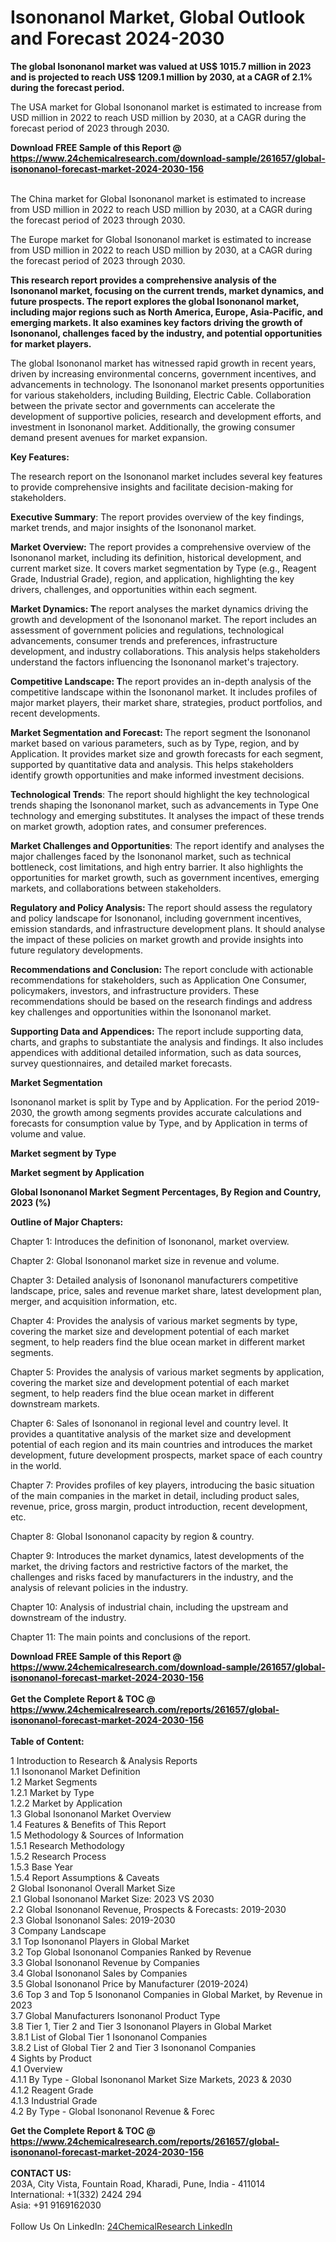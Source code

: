 <h1>Isononanol Market, Global Outlook and Forecast 2024-2030</h1><p><strong>The global Isononanol market was valued at US$ 1015.7 million in 2023 and is projected to reach US$ 1209.1 million by 2030, at a CAGR of 2.1% during the forecast period.</strong></p><p>
</p><p>The USA market for Global Isononanol market is estimated to increase from USD million in 2022 to reach USD million by 2030, at a CAGR during the forecast period of 2023 through 2030.</p><div><b>Download FREE Sample of this Report @ 
            <a href="https://www.24chemicalresearch.com/download-sample/261657/global-isononanol-forecast-market-2024-2030-156">
            https://www.24chemicalresearch.com/download-sample/261657/global-isononanol-forecast-market-2024-2030-156</a></b></div><br><p>
</p><p>The China market for Global Isononanol market is estimated to increase from USD million in 2022 to reach USD million by 2030, at a CAGR during the forecast period of 2023 through 2030.</p><p>
</p><p>The Europe market for Global Isononanol market is estimated to increase from USD million in 2022 to reach USD million by 2030, at a CAGR during the forecast period of 2023 through 2030.</p><p>
</p><p><strong>This research report provides a comprehensive analysis of the Isononanol market, focusing on the current trends, market dynamics, and future prospects. The report explores the global Isononanol market, including major regions such as North America, Europe, Asia-Pacific, and emerging markets. It also examines key factors driving the growth of Isononanol, challenges faced by the industry, and potential opportunities for market players.</strong></p><p>
The global Isononanol market has witnessed rapid growth in recent years, driven by increasing environmental concerns, government incentives, and advancements in technology. The Isononanol market presents opportunities for various stakeholders, including Building, Electric Cable. Collaboration between the private sector and governments can accelerate the development of supportive policies, research and development efforts, and investment in Isononanol market. Additionally, the growing consumer demand present avenues for market expansion.</p><p>
<strong>Key Features:</strong></p><p>
The research report on the Isononanol market includes several key features to provide comprehensive insights and facilitate decision-making for stakeholders.</p><p>
<strong>Executive Summary</strong>: The report provides overview of the key findings, market trends, and major insights of the Isononanol market.</p><p>
<strong>Market Overview:</strong> The report provides a comprehensive overview of the Isononanol market, including its definition, historical development, and current market size. It covers market segmentation by Type (e.g., Reagent Grade, Industrial Grade), region, and application, highlighting the key drivers, challenges, and opportunities within each segment.</p><p>
<strong>Market Dynamics: T</strong>he report analyses the market dynamics driving the growth and development of the Isononanol market. The report includes an assessment of government policies and regulations, technological advancements, consumer trends and preferences, infrastructure development, and industry collaborations. This analysis helps stakeholders understand the factors influencing the Isononanol market's trajectory.</p><p>
<strong>Competitive Landscape: T</strong>he report provides an in-depth analysis of the competitive landscape within the Isononanol market. It includes profiles of major market players, their market share, strategies, product portfolios, and recent developments.</p><p>
<strong>Market Segmentation and Forecast: </strong>The report segment the Isononanol market based on various parameters, such as by Type, region, and by Application. It provides market size and growth forecasts for each segment, supported by quantitative data and analysis. This helps stakeholders identify growth opportunities and make informed investment decisions.</p><p>
<strong>Technological Trends</strong>: The report should highlight the key technological trends shaping the Isononanol market, such as advancements in Type One technology and emerging substitutes. It analyses the impact of these trends on market growth, adoption rates, and consumer preferences.</p><p>
<strong>Market Challenges and Opportunities</strong>: The report identify and analyses the major challenges faced by the Isononanol market, such as technical bottleneck, cost limitations, and high entry barrier. It also highlights the opportunities for market growth, such as government incentives, emerging markets, and collaborations between stakeholders.</p><p>
<strong>Regulatory and Policy Analysis: </strong>The report should assess the regulatory and policy landscape for Isononanol, including government incentives, emission standards, and infrastructure development plans. It should analyse the impact of these policies on market growth and provide insights into future regulatory developments.</p><p>
<strong>Recommendations and Conclusion: </strong>The report conclude with actionable recommendations for stakeholders, such as Application One Consumer, policymakers, investors, and infrastructure providers. These recommendations should be based on the research findings and address key challenges and opportunities within the Isononanol market.</p><p>
<strong>Supporting Data and Appendices:</strong> The report include supporting data, charts, and graphs to substantiate the analysis and findings. It also includes appendices with additional detailed information, such as data sources, survey questionnaires, and detailed market forecasts.</p><p>
<strong>Market Segmentation</strong></p><p>
Isononanol market is split by Type and by Application. For the period 2019-2030, the growth among segments provides accurate calculations and forecasts for consumption value by Type, and by Application in terms of volume and value.</p><p>
<strong>Market segment by Type</strong></p><p>
</p><p>
</p><p><strong>Market segment by Application</strong></p><p>
</p><p>
</p><p><strong>Global Isononanol Market Segment Percentages, By Region and Country, 2023 (%)</strong></p><p>
</p><p>
</p><p><strong>Outline of Major Chapters:</strong></p><p>
Chapter 1: Introduces the definition of Isononanol, market overview.</p><p>
Chapter 2: Global Isononanol market size in revenue and volume.</p><p>
Chapter 3: Detailed analysis of Isononanol manufacturers competitive landscape, price, sales and revenue market share, latest development plan, merger, and acquisition information, etc.</p><p>
Chapter 4: Provides the analysis of various market segments by type, covering the market size and development potential of each market segment, to help readers find the blue ocean market in different market segments.</p><p>
Chapter 5: Provides the analysis of various market segments by application, covering the market size and development potential of each market segment, to help readers find the blue ocean market in different downstream markets.</p><p>
Chapter 6: Sales of Isononanol in regional level and country level. It provides a quantitative analysis of the market size and development potential of each region and its main countries and introduces the market development, future development prospects, market space of each country in the world.</p><p>
Chapter 7: Provides profiles of key players, introducing the basic situation of the main companies in the market in detail, including product sales, revenue, price, gross margin, product introduction, recent development, etc.</p><p>
Chapter 8: Global Isononanol capacity by region &amp; country.</p><p>
Chapter 9: Introduces the market dynamics, latest developments of the market, the driving factors and restrictive factors of the market, the challenges and risks faced by manufacturers in the industry, and the analysis of relevant policies in the industry.</p><p>
Chapter 10: Analysis of industrial chain, including the upstream and downstream of the industry.</p><p>
Chapter 11: The main points and conclusions of the report.</p><div><b>Download FREE Sample of this Report @ 
            <a href="https://www.24chemicalresearch.com/download-sample/261657/global-isononanol-forecast-market-2024-2030-156">
            https://www.24chemicalresearch.com/download-sample/261657/global-isononanol-forecast-market-2024-2030-156</a></b></div><br><div><b>Get the Complete Report & TOC @ 
            <a href="https://www.24chemicalresearch.com/reports/261657/global-isononanol-forecast-market-2024-2030-156">
            https://www.24chemicalresearch.com/reports/261657/global-isononanol-forecast-market-2024-2030-156</a></b></div><br>
            <b>Table of Content:</b><p>1 Introduction to Research & Analysis Reports<br />
    1.1 Isononanol Market Definition<br />
    1.2 Market Segments<br />
        1.2.1 Market by Type<br />
        1.2.2 Market by Application<br />
    1.3 Global Isononanol Market Overview<br />
    1.4 Features & Benefits of This Report<br />
    1.5 Methodology & Sources of Information<br />
        1.5.1 Research Methodology<br />
        1.5.2 Research Process<br />
        1.5.3 Base Year<br />
        1.5.4 Report Assumptions & Caveats<br />
2 Global Isononanol Overall Market Size<br />
    2.1 Global Isononanol Market Size: 2023 VS 2030<br />
    2.2 Global Isononanol Revenue, Prospects & Forecasts: 2019-2030<br />
    2.3 Global Isononanol Sales: 2019-2030<br />
3 Company Landscape<br />
    3.1 Top Isononanol Players in Global Market<br />
    3.2 Top Global Isononanol Companies Ranked by Revenue<br />
    3.3 Global Isononanol Revenue by Companies<br />
    3.4 Global Isononanol Sales by Companies<br />
    3.5 Global Isononanol Price by Manufacturer (2019-2024)<br />
    3.6 Top 3 and Top 5 Isononanol Companies in Global Market, by Revenue in 2023<br />
    3.7 Global Manufacturers Isononanol Product Type<br />
    3.8 Tier 1, Tier 2 and Tier 3 Isononanol Players in Global Market<br />
        3.8.1 List of Global Tier 1 Isononanol Companies<br />
        3.8.2 List of Global Tier 2 and Tier 3 Isononanol Companies<br />
4 Sights by Product<br />
    4.1 Overview<br />
        4.1.1 By Type - Global Isononanol Market Size Markets, 2023 & 2030<br />
        4.1.2 Reagent Grade<br />
        4.1.3 Industrial Grade<br />
    4.2 By Type - Global Isononanol Revenue & Forec</p><div><b>Get the Complete Report & TOC @ 
            <a href="https://www.24chemicalresearch.com/reports/261657/global-isononanol-forecast-market-2024-2030-156">
            https://www.24chemicalresearch.com/reports/261657/global-isononanol-forecast-market-2024-2030-156</a></b></div><br><b>CONTACT US:</b><br>
            203A, City Vista, Fountain Road, Kharadi, Pune, India - 411014<br>
            International: +1(332) 2424 294<br>
            Asia: +91 9169162030 <br><br>
            Follow Us On LinkedIn: <a href="https://www.linkedin.com/company/24chemicalresearch/">24ChemicalResearch LinkedIn</a>